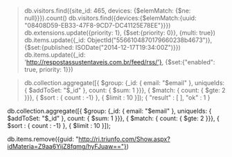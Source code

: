 > db.visitors.find({site_id: 465, devices: {$elemMatch: {$ne: null}}}).count()
> db.visitors.find({devices:{$elemMatch:{uuid: "08408D59-EB33-47F8-9CD7-DC41125E78EE"}}})
db.extensions.update({priority: 1}, {$set:{priority: 0}}, {multi: true})
db.items.update({_id: ObjectId("5566104870179660238b4673")}, {$set:{published: ISODate("2014-12-17T19:34:00Z")}})
db.items.update({_id: 'http://respostassustentaveis.com.br/feed/rss/'}, {$set:{"enabled": true, priority: 1}})

> db.collection.aggregate([{ $group: {_id: { email: "$email" }, uniqueIds: { $addToSet: "$_id" }, count: { $sum: 1 }}}, { $match: { count: { $gte: 2 }}}, { $sort : { count : -1} }, { $limit : 10 }]);
{ "result" : [ ], "ok" : 1 }
>

db.collection.aggregate([{ $group: {_id: { email: "$email" }, uniqueIds: { $addToSet: "$_id" }, count: { $sum: 1 }}}, { $match: { count: { $gte: 2 }}}, { $sort : { count : -1} }, { $limit : 10 }]);

db.items.remove({guid: "http://ri.triunfo.com/Show.aspx?idMateria=Z9aa6YijZ8fqmg/hyFJuaw=="})